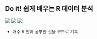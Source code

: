 ## Do it! 쉽게 배우는 R 데이터 분석
![](https://img.shields.io/badge/R-4.2.1-276DC3?style=flat&logo=R&logoColor=FFFFFF)
![](https://img.shields.io/badge/Visual_Studio_Code-007ACC?style=flat&logo=VisualStudioCode&logoColor=FFFFFF)
![](https://img.shields.io/badge/RStudio-75AADB?style=flat&logo=RStudio&logoColor=FFFFFF)
- 매주 R 언어 공부한 것을 코드로 기록
